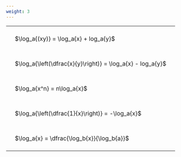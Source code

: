 ```yaml
---
weight: 3
---
```


<style type="text/css">
#T_b6f0a th.col_heading {
  text-align: left;
  font-size: 1em;
}
#T_b6f0a td {
  text-align: left;
  font-size: 1em;
  padding: 1.5em;
}
</style>
<table id="T_b6f0a">
  <thead>
  </thead>
  <tbody>
    <tr>
      <td id="T_b6f0a_row0_col0" class="data row0 col0" >$\log_a{(xy)} = \log_a{x} + log_a{y}$</td>
    </tr>
    <tr>
      <td id="T_b6f0a_row1_col0" class="data row1 col0" >$\log_a{\left(\dfrac{x}{y}\right)} = \log_a{x} - log_a{y}$</td>
    </tr>
    <tr>
      <td id="T_b6f0a_row2_col0" class="data row2 col0" >$\log_a{x^n} = n\log_a{x}$</td>
    </tr>
    <tr>
      <td id="T_b6f0a_row3_col0" class="data row3 col0" >$\log_a{\left(\dfrac{1}{x}\right)} = -\log_a{x}$</td>
    </tr>
    <tr>
      <td id="T_b6f0a_row4_col0" class="data row4 col0" >$\log_a{x} = \dfrac{\log_b{x}}{\log_b{a}}$</td>
    </tr>
  </tbody>
</table>
